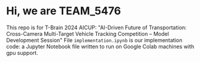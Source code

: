 # Hi, we are TEAM_5476
This repo is for T-Brain 2024 AICUP: "AI-Driven Future of Transportation: Cross-Camera Multi-Target Vehicle Tracking Competition – Model Development Session"
File  `implementation.ipynb` is our implementation code: a Jupyter Notebook file written to run on Google Colab machines with gpu support.
